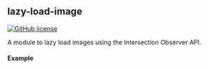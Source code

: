 ## lazy-load-image

[![GitHub license](https://img.shields.io/github/license/smrubin/lazy-load-image.svg)](https://github.com/smrubin/lazy-load-image/blob/master/LICENSE)


A module to lazy load images using the Intersection Observer API.

#### Example

